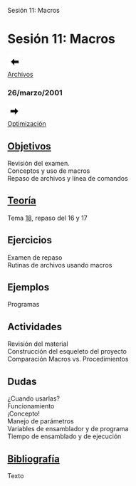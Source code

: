 Sesión 11: Macros

Sesión 11: Macros
=================

[![Sesión Anterior](../../images/anterior.gif)  
Archivos](sv10.htm)

### 26/marzo/2001

[![Sesión Siguiente](../../images/sigue.gif)  
Optimización](../Sesiones/sv12.htm)

[Objetivos](../Objetivos/obj10.htm)
-----------------------------------

Revisión del examen.  
Conceptos y uso de macros  
Repaso de archivos y línea de comandos

[Teoría](../Temas/clase18.htm#teoria)
-------------------------------------

Tema [18](../Temas/clase18.htm), repaso del 16 y 17

Ejercicios
----------

Examen de repaso  
Rutinas de archivos usando macros

Ejemplos
--------

Programas

Actividades
-----------

Revisión del material  
Construcción del esqueleto del proyecto  
Comparación Macros vs. Procedimientos

Dudas
-----

¿Cuando usarlas?  
Funcionamiento  
¡Concepto!  
Manejo de parámetros  
Variables de ensamblador y de programa  
Tiempo de ensamblado y de ejecución

[Bibliografía](../Temas/clase18.htm#biblio)
-------------------------------------------

Texto
